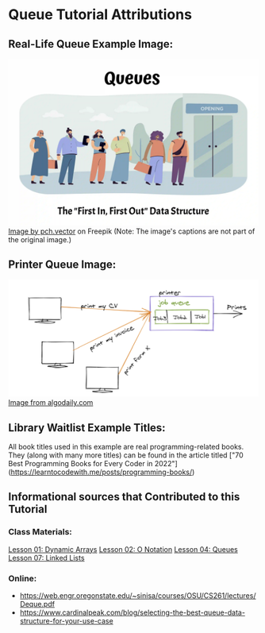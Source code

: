 # Queue Tutorial Attributions


## Real-Life Queue Example Image:
![Cartoon image of people standing in a waiting queue](images/queue_intro.webp)
[Image by pch.vector](https://www.freepik.com/free-vector/sale-illustration-line-customers-waiting-store-opening_13146640.htm#query=people%20waiting&position=1&from_view=keyword&track=ais) on Freepik
(Note: The image's captions are not part of the original image.)



## Printer Queue Image:
![Illustration depicting how a printer queue works](images/printer_queue.png)
[Image from algodaily.com](https://algodaily.com/lessons/understanding-the-queue-data-structure-and-its-implementations)



## Library Waitlist Example Titles:
All book titles used in this example are real programming-related books. They (along with many more titles)
can be found in the article titled ["70 Best Programming Books for Every Coder in 2022"] (https://learntocodewith.me/posts/programming-books/)


## Informational sources that Contributed to this Tutorial

### Class Materials:
[Lesson 01: Dynamic Arrays](https://byui-cse.github.io/cse212-course/lesson01/01-prepare.html)
[Lesson 02: O Notation](https://byui-cse.github.io/cse212-course/lesson02/02-prepare.html)
[Lesson 04: Queues](https://byui-cse.github.io/cse212-course/lesson04/04-prepare.html#1.4)
[Lesson 07: Linked Lists](https://byui-cse.github.io/cse212-course/lesson07/07-prepare.html)

### Online:
* https://web.engr.oregonstate.edu/~sinisa/courses/OSU/CS261/lectures/Deque.pdf 
* https://www.cardinalpeak.com/blog/selecting-the-best-queue-data-structure-for-your-use-case